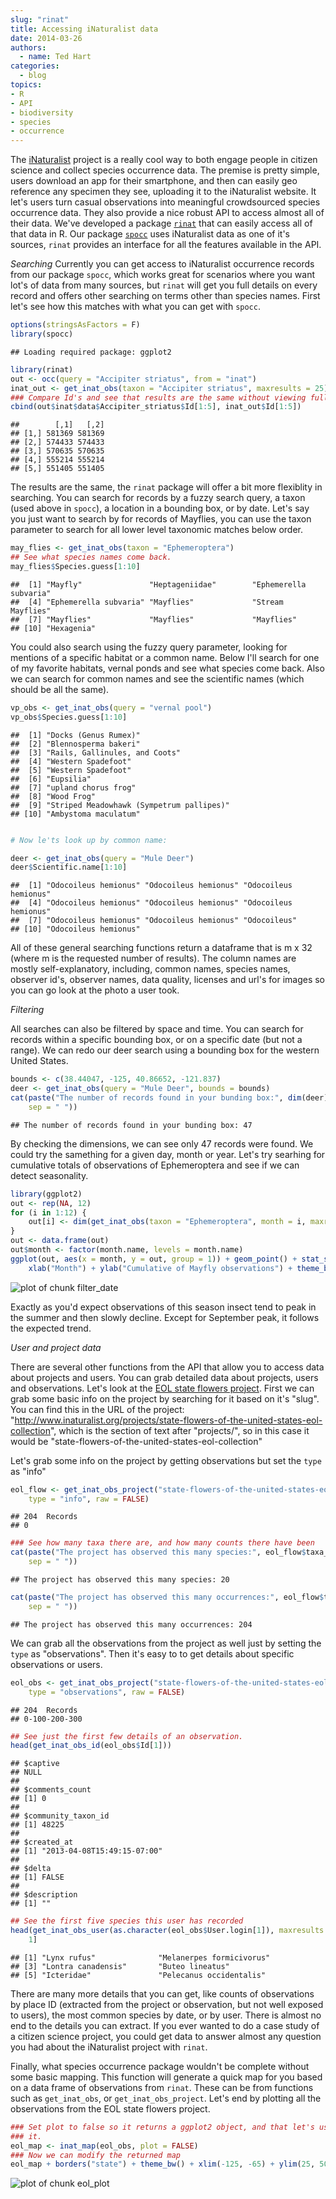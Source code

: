 ```yaml
---
slug: "rinat"
title: Accessing iNaturalist data
date: 2014-03-26
authors:
  - name: Ted Hart
categories:
  - blog
topics:
- R
- API
- biodiversity
- species
- occurrence
---
```


The [iNaturalist](http://www.inaturalist.org/) project is a really cool way to both engage people in citizen science and collect species occurrence data.  The premise is pretty simple, users download an app for their smartphone, and then can easily geo reference any specimen they see, uploading it to the iNaturalist website.  It let's users turn casual observations into meaningful crowdsourced species occurrence data. They also provide a nice robust API to access almost all of their data.  We've developed a package [`rinat`](https://github.com/ropensci/rinat) that can easily access all of that data in R.  Our package [`spocc`](https://github.com/ropensci/spocc) uses iNaturalist data as one of it's sources, `rinat` provides an interface for all the features available in the API.

*Searching*
Currently you can get access to iNaturalist occurrence records from our package `spocc`, which works great for scenarios where you want lot's of data from many sources, but `rinat` will get you full details on every record and offers other searching on terms other than species names. First let's see how this matches with what you can get with `spocc`.


```r
options(stringsAsFactors = F)
library(spocc)
```

```
## Loading required package: ggplot2
```

```r
library(rinat)
out <- occ(query = "Accipiter striatus", from = "inat")
inat_out <- get_inat_obs(taxon = "Accipiter striatus", maxresults = 25)
### Compare Id's and see that results are the same without viewing full tables
cbind(out$inat$data$Accipiter_striatus$Id[1:5], inat_out$Id[1:5])
```

```
##        [,1]   [,2]
## [1,] 581369 581369
## [2,] 574433 574433
## [3,] 570635 570635
## [4,] 555214 555214
## [5,] 551405 551405
```


The results are the same, the `rinat` package will offer a bit more flexiblity in searching.  You can search for records by a fuzzy search query, a taxon (used above in `spocc`), a location in a bounding box, or by date.  Let's say you just want to search by for records of Mayflies, you can use the taxon parameter to search for all lower level taxonomic matches below order.


```r
may_flies <- get_inat_obs(taxon = "Ephemeroptera")
## See what species names come back.
may_flies$Species.guess[1:10]
```

```
##  [1] "Mayfly"               "Heptageniidae"        "Ephemerella subvaria"
##  [4] "Ephemerella subvaria" "Mayflies"             "Stream Mayflies"
##  [7] "Mayflies"             "Mayflies"             "Mayflies"
## [10] "Hexagenia"
```


You could also search using the fuzzy query parameter, looking for mentions of a specific habitat or a common name. Below I'll search for one of my favorite habitats, vernal ponds and see what species come back.  Also we can search for common names and see the scientific names (which should be all the same).


```r
vp_obs <- get_inat_obs(query = "vernal pool")
vp_obs$Species.guess[1:10]
```

```
##  [1] "Docks (Genus Rumex)"
##  [2] "Blennosperma bakeri"
##  [3] "Rails, Gallinules, and Coots"
##  [4] "Western Spadefoot"
##  [5] "Western Spadefoot"
##  [6] "Eupsilia"
##  [7] "upland chorus frog"
##  [8] "Wood Frog"
##  [9] "Striped Meadowhawk (Sympetrum pallipes)"
## [10] "Ambystoma maculatum"
```

```r

# Now le'ts look up by common name:

deer <- get_inat_obs(query = "Mule Deer")
deer$Scientific.name[1:10]
```

```
##  [1] "Odocoileus hemionus" "Odocoileus hemionus" "Odocoileus hemionus"
##  [4] "Odocoileus hemionus" "Odocoileus hemionus" "Odocoileus hemionus"
##  [7] "Odocoileus hemionus" "Odocoileus hemionus" "Odocoileus"
## [10] "Odocoileus hemionus"
```



All of these general searching functions return a dataframe that is m x 32 (where m is the requested number of results).  The column names are mostly self-explanatory, including, common names, species names, observer id's, observer names, data quality, licenses and url's for images so you can go look at the photo a user took.


*Filtering*

All searches can also be filtered by space and time.  You can search for records within a specific bounding box, or on a specific date (but not a range).  We can redo our deer search using a bounding box for the western United States.


```r
bounds <- c(38.44047, -125, 40.86652, -121.837)
deer <- get_inat_obs(query = "Mule Deer", bounds = bounds)
cat(paste("The number of records found in your bunding box:", dim(deer)[1],
    sep = " "))
```

```
## The number of records found in your bunding box: 47
```


By checking the dimensions, we can see only 47 records were found.  We could try the samething for a given day, month or year. Let's try searhing for cumulative totals of observations of Ephemeroptera and see if we can detect seasonality.


```r
library(ggplot2)
out <- rep(NA, 12)
for (i in 1:12) {
    out[i] <- dim(get_inat_obs(taxon = "Ephemeroptera", month = i, maxresults = 200))[1]
}
out <- data.frame(out)
out$month <- factor(month.name, levels = month.name)
ggplot(out, aes(x = month, y = out, group = 1)) + geom_point() + stat_smooth(se = FALSE) +
    xlab("Month") + ylab("Cumulative of Mayfly observations") + theme_bw(16)

```
![plot of chunk filter_date](/assets/blog-images/2014-03-26-rinat/filter_date.png)


Exactly as you'd expect observations of this season insect tend to peak in the summer and then slowly decline.  Except for September peak, it follows the expected trend.

*User and project data*

There are several other functions from the API that allow you to access data about projects and users. You can grab detailed data about projects, users and observations.  Let's look at the [EOL state flowers project](http://www.inaturalist.org/projects/state-flowers-of-the-united-states-eol-collection).  First we can grab some basic info on the project by searching for it based on it's "slug".  You can find this in the URL of the project: "http://www.inaturalist.org/projects/state-flowers-of-the-united-states-eol-collection", which is the section of text after "projects/", so in this case it would be "state-flowers-of-the-united-states-eol-collection"

Let's grab some info on the project by getting observations but set the `type` as "info"


```r
eol_flow <- get_inat_obs_project("state-flowers-of-the-united-states-eol-collection",
    type = "info", raw = FALSE)
```

```
## 204  Records
## 0
```

```r
### See how many taxa there are, and how many counts there have been
cat(paste("The project has observed this many species:", eol_flow$taxa_number,
    sep = " "))
```

```
## The project has observed this many species: 20
```

```r
cat(paste("The project has observed this many occurrences:", eol_flow$taxa_count,
    sep = " "))
```

```
## The project has observed this many occurrences: 204
```


We can grab all the observations from the project as well just by setting the `type` as "observations".  Then it's easy to to get details about specific observations or users.



```r
eol_obs <- get_inat_obs_project("state-flowers-of-the-united-states-eol-collection",
    type = "observations", raw = FALSE)
```

```
## 204  Records
## 0-100-200-300
```

```r
## See just the first few details of an observation.
head(get_inat_obs_id(eol_obs$Id[1]))
```

```
## $captive
## NULL
##
## $comments_count
## [1] 0
##
## $community_taxon_id
## [1] 48225
##
## $created_at
## [1] "2013-04-08T15:49:15-07:00"
##
## $delta
## [1] FALSE
##
## $description
## [1] ""
```

```r
## See the first five species this user has recorded
head(get_inat_obs_user(as.character(eol_obs$User.login[1]), maxresults = 20))[,
    1]
```

```
## [1] "Lynx rufus"              "Melanerpes formicivorus"
## [3] "Lontra canadensis"       "Buteo lineatus"
## [5] "Icteridae"               "Pelecanus occidentalis"
```


There are many more details that you can get, like counts of observations by place ID (extracted from the project or observation, but not well exposed to users), the most common species by date, or by user.  There is almost no end to the details you can extract.  If you ever wanted to do a case study of a citizen science project, you could get data to answer almost any question you had about the iNaturalist project with `rinat`.

Finally, what species occurrence package wouldn't be complete without some basic mapping.  This function will generate a quick map for you based on a data frame of observations from `rinat`. These can be from functions such as `get_inat_obs`, or `get_inat_obs_project`.  Let's end by plotting all the observations from the EOL state flowers project.


```r
### Set plot to false so it returns a ggplot2 object, and that let's us modify
### it.
eol_map <- inat_map(eol_obs, plot = FALSE)
### Now we can modify the returned map
eol_map + borders("state") + theme_bw() + xlim(-125, -65) + ylim(25, 50)

```
![plot of chunk eol_plot](/assets/blog-images/2014-03-26-rinat/eol_plot.png)

